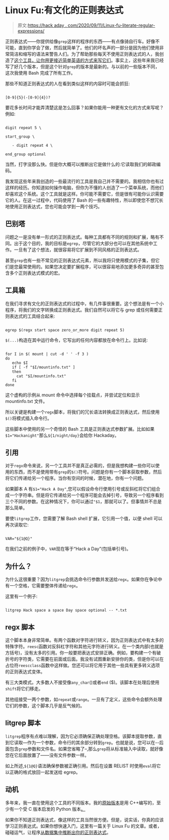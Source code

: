 # Linux Fu:有文化的正则表达式

> 原文:[https://hack aday . com/2020/09/11/Linux-fu-literate-regular-expressions/](https://hackaday.com/2020/09/11/linux-fu-literate-regular-expressions/)

正则表达式——你提供给像`grep`这样的程序的东西——有点像骑自行车。好像不可能，直到你学会了做，然后就简单了。他们的坏名声的一部分是因为他们使用非常简洁和缩写的语法来警告人们。为了帮助那些每天不使用正则表达式的人，我创造了[这个工具，让你用更接近简单英语的方式来写它们](https://github.com/wd5gnr/regx)。事实上，这些年来我已经写了好几个版本，但是这个针对`grep`的版本是最新的。与以前的一些版本不同，这次我使用 Bash 完成了所有工作。

那些不知道正则表达式的人在看到类似这样的内容时可能会抓狂:

```

[0-9]{5}(-[0-9]{4})?

```

要花多长时间才能弄清楚这是怎么回事？如果你能用一种更有文化的方式来写呢？例如:

```

digit repeat 5 \

start_group \

   - digit repeat 4 \

end_group optional

```

当然，打字没那么快。但是你大概可以推断出它是做什么的:它读取我们的邮政编码。

我发现这些年来我创造的一些最流行的工具是我自己并不需要的。我相信你也有过这样的经历。你知道如何操作电脑，但你为不懂的人创造了一个菜单系统，而他们却喜欢这个系统。这个工具就是这样。你可能不需要它，但是很有可能你认识需要它的人。在这一过程中，代码使用了 Bash 的一些有趣特性，所以即使您不想冗长地使用正则表达式，您也可能会学到一两个技巧。

## 巴别塔

问题之一是没有单一形式的正则表达式。每种工具都有不同的规则和扩展，略有不同。出于这个目的，我的目标是`egrep`，尽管它的大部分也可以在其他系统中工作。一旦有了这个想法，就很容易将它扩展到不同风格的正则表达式。

甚至`grep`也有一些不常见的正则表达式元素，所以我将只使用模式的子集，但它们是您最常使用的。如果您决定要扩展程序，可以很容易地添加更多奇异的甚至包含多个正则表达式模式的宏。

## 工具箱

在我们寻求有文化的正则表达式的过程中，有几件事很重要。这个想法是有一个小程序，将我们的文字转换成正则表达式。我们自然可以将它与 grep 或任何需要正则表达式的工具结合起来:

```

egrep $(regx start space zero_or_more digit repeat 5)

```

`$(...)`构造在其中运行命令，它写出的任何内容都放在命令行上。比如说:

```

for I in $( mount | cut -d ' ' -f 3 )
do
   echo $I
   if [ -f "$I/mountinfo.txt" ]
   then
     cat "$I/mountinfo.txt"
   fi
done

```

这个虚构的示例从 mount 命令中选择每个挂载点，并尝试定位和显示 mountinfo.txt 文件。

所以关键是构建一个`regx`脚本，将我们的冗长语法转换成正则表达式，然后使用`$()`将模式插入命令行。

这些脚本中使用的另一个奇怪的 Bash 工具是正则表达式参数扩展。比如如果`$1="Hackanight"`那么`${1/night/day}`会给你 Hackaday。

## 引用

对于`regx`命令来说，另一个工具并不是真正必需的，但是我想构建一些你可以使用的东西，而不是使用带有`grep`的`$()`符号。问题是你有一个脚本获取参数，然后将它们传递给另一个程序。当你有空间的时候，潜在地，你有一个问题。

如果脚本 A 有`$1="Hack A Day"`,您可以假设命令行使用引号或反斜杠将它们组合成一个字符串。但是将它传递给另一个程序可能会去掉引号，导致另一个程序看到三个不同的参数。在这种情况下，你可以通过`"$1`，那就可以了。但事情并不总是那么简单。

要使`litgrep`工作，您需要了解 Bash shell 扩展，它引用一个值，以便 shell 可以再次读取它:

```

VAR="${1@Q}"

```

在我们之前的例子中，`VAR`现在等于“Hack a Day”(包括单引号)。

## 为什么？

为什么这很重要？因为`litgrep`会挑选命令行参数并发送给`regx`。如果你在争论中有一个空格，它需要整体传递给`regx`。

这里有一个例子:

```

litgrep Hack space a space Day space optional -- *.txt

```

## regx 脚本

这个脚本本身非常简单。有两个函数对字符进行转义，因为正则表达式中有太多的特殊字符。`reesc`函数对反斜杠字符和其他元字符进行转义。在一个类内部(也就是方括号)，没有太多的引用。你一般要把表达式安排正确。例如，要构建一个有破折号的字符类，它需要在前面或后面。我没有试图重新安排你的类，但是你可以在占位符`reescclass`函数中这样做。您还可以将它用于其他一些具有更多转义选项的正则表达式变体。

有三大类模式。大多数人不接受像`any_char`()或者`end` ($)。该脚本在处理后使用`shift`将它们移走。

其他组接受一两个参数，如`repeat`或`range`。一旦有了定义，这些命令会额外处理它们的参数，这个脚本几乎是反气候的。

## litgrep 脚本

`litgrep`程序有点难以理解，因为它必须确保正确处理空格。该脚本提取参数，直到它读取—作为一个参数，命令行的其余部分转到`grep`。也就是说，您可以在--后面包含`grep`参数和文件名。如果您省略了–,那么`grep`将从标准输入中读取，就好像您在它后面放置了——没有文件参数一样。

如上所述,`${1@Q}`语法确保参数被正确引用。然后在设置 RELIST 时使用`eval`将它以正确的格式放回一起发送给 egrep。

## 动机

多年来，我一直在使用这个工具的不同版本。我的[原始版本](https://www.drdobbs.com/embedded-systems/irregular-expressions/240157655)是用 C++编写的，至少有一个受 C 版本启发的 Python 版本[。](https://benlast.livejournal.com/30871.html)

如果你不知道正则表达式，像这样的工具当然很方便。但是，说实话，你真的应该学习正则表达式。如果你想快速入门，这里有一篇关于 Linux Fu 的文章。或者，碰碰运气，让程序[从数据集中推断出你的正则表达式](https://hackaday.com/2020/04/22/program-guesses-your-regular-expression/)。